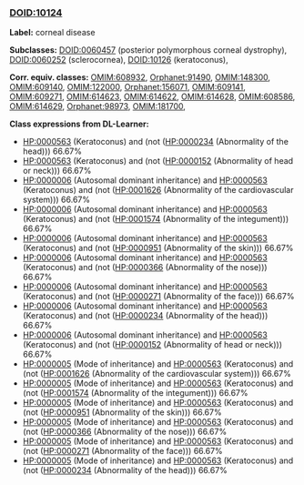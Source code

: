 
### [DOID:10124](http://purl.obolibrary.org/obo/DOID_10124)
**Label:** corneal disease

**Subclasses:** [DOID:0060457](http://purl.obolibrary.org/obo/DOID_0060457) (posterior polymorphous corneal dystrophy), [DOID:0060252](http://purl.obolibrary.org/obo/DOID_0060252) (sclerocornea), [DOID:10126](http://purl.obolibrary.org/obo/DOID_10126) (keratoconus), 

**Corr. equiv. classes:** [OMIM:608932](http://purl.obolibrary.org/obo/OMIM_608932), [Orphanet:91490](http://www.orpha.net/ORDO/Orphanet_91490), [OMIM:148300](http://purl.obolibrary.org/obo/OMIM_148300), [OMIM:609140](http://purl.obolibrary.org/obo/OMIM_609140), [OMIM:122000](http://purl.obolibrary.org/obo/OMIM_122000), [Orphanet:156071](http://www.orpha.net/ORDO/Orphanet_156071), [OMIM:609141](http://purl.obolibrary.org/obo/OMIM_609141), [OMIM:609271](http://purl.obolibrary.org/obo/OMIM_609271), [OMIM:614623](http://purl.obolibrary.org/obo/OMIM_614623), [OMIM:614622](http://purl.obolibrary.org/obo/OMIM_614622), [OMIM:614628](http://purl.obolibrary.org/obo/OMIM_614628), [OMIM:608586](http://purl.obolibrary.org/obo/OMIM_608586), [OMIM:614629](http://purl.obolibrary.org/obo/OMIM_614629), [Orphanet:98973](http://www.orpha.net/ORDO/Orphanet_98973), [OMIM:181700](http://purl.obolibrary.org/obo/OMIM_181700), 

**Class expressions from DL-Learner:**

- [HP:0000563](http://purl.obolibrary.org/obo/HP_0000563) (Keratoconus) and (not ([HP:0000234](http://purl.obolibrary.org/obo/HP_0000234) (Abnormality of the head))) 66.67%
- [HP:0000563](http://purl.obolibrary.org/obo/HP_0000563) (Keratoconus) and (not ([HP:0000152](http://purl.obolibrary.org/obo/HP_0000152) (Abnormality of head or neck))) 66.67%
- [HP:0000006](http://purl.obolibrary.org/obo/HP_0000006) (Autosomal dominant inheritance) and [HP:0000563](http://purl.obolibrary.org/obo/HP_0000563) (Keratoconus) and (not ([HP:0001626](http://purl.obolibrary.org/obo/HP_0001626) (Abnormality of the cardiovascular system))) 66.67%
- [HP:0000006](http://purl.obolibrary.org/obo/HP_0000006) (Autosomal dominant inheritance) and [HP:0000563](http://purl.obolibrary.org/obo/HP_0000563) (Keratoconus) and (not ([HP:0001574](http://purl.obolibrary.org/obo/HP_0001574) (Abnormality of the integument))) 66.67%
- [HP:0000006](http://purl.obolibrary.org/obo/HP_0000006) (Autosomal dominant inheritance) and [HP:0000563](http://purl.obolibrary.org/obo/HP_0000563) (Keratoconus) and (not ([HP:0000951](http://purl.obolibrary.org/obo/HP_0000951) (Abnormality of the skin))) 66.67%
- [HP:0000006](http://purl.obolibrary.org/obo/HP_0000006) (Autosomal dominant inheritance) and [HP:0000563](http://purl.obolibrary.org/obo/HP_0000563) (Keratoconus) and (not ([HP:0000366](http://purl.obolibrary.org/obo/HP_0000366) (Abnormality of the nose))) 66.67%
- [HP:0000006](http://purl.obolibrary.org/obo/HP_0000006) (Autosomal dominant inheritance) and [HP:0000563](http://purl.obolibrary.org/obo/HP_0000563) (Keratoconus) and (not ([HP:0000271](http://purl.obolibrary.org/obo/HP_0000271) (Abnormality of the face))) 66.67%
- [HP:0000006](http://purl.obolibrary.org/obo/HP_0000006) (Autosomal dominant inheritance) and [HP:0000563](http://purl.obolibrary.org/obo/HP_0000563) (Keratoconus) and (not ([HP:0000234](http://purl.obolibrary.org/obo/HP_0000234) (Abnormality of the head))) 66.67%
- [HP:0000006](http://purl.obolibrary.org/obo/HP_0000006) (Autosomal dominant inheritance) and [HP:0000563](http://purl.obolibrary.org/obo/HP_0000563) (Keratoconus) and (not ([HP:0000152](http://purl.obolibrary.org/obo/HP_0000152) (Abnormality of head or neck))) 66.67%
- [HP:0000005](http://purl.obolibrary.org/obo/HP_0000005) (Mode of inheritance) and [HP:0000563](http://purl.obolibrary.org/obo/HP_0000563) (Keratoconus) and (not ([HP:0001626](http://purl.obolibrary.org/obo/HP_0001626) (Abnormality of the cardiovascular system))) 66.67%
- [HP:0000005](http://purl.obolibrary.org/obo/HP_0000005) (Mode of inheritance) and [HP:0000563](http://purl.obolibrary.org/obo/HP_0000563) (Keratoconus) and (not ([HP:0001574](http://purl.obolibrary.org/obo/HP_0001574) (Abnormality of the integument))) 66.67%
- [HP:0000005](http://purl.obolibrary.org/obo/HP_0000005) (Mode of inheritance) and [HP:0000563](http://purl.obolibrary.org/obo/HP_0000563) (Keratoconus) and (not ([HP:0000951](http://purl.obolibrary.org/obo/HP_0000951) (Abnormality of the skin))) 66.67%
- [HP:0000005](http://purl.obolibrary.org/obo/HP_0000005) (Mode of inheritance) and [HP:0000563](http://purl.obolibrary.org/obo/HP_0000563) (Keratoconus) and (not ([HP:0000366](http://purl.obolibrary.org/obo/HP_0000366) (Abnormality of the nose))) 66.67%
- [HP:0000005](http://purl.obolibrary.org/obo/HP_0000005) (Mode of inheritance) and [HP:0000563](http://purl.obolibrary.org/obo/HP_0000563) (Keratoconus) and (not ([HP:0000271](http://purl.obolibrary.org/obo/HP_0000271) (Abnormality of the face))) 66.67%
- [HP:0000005](http://purl.obolibrary.org/obo/HP_0000005) (Mode of inheritance) and [HP:0000563](http://purl.obolibrary.org/obo/HP_0000563) (Keratoconus) and (not ([HP:0000234](http://purl.obolibrary.org/obo/HP_0000234) (Abnormality of the head))) 66.67%


